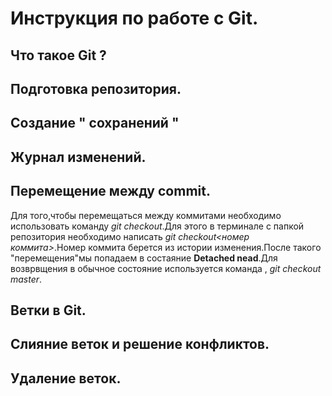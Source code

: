 # Инструкция по работе с Git.

## Что такое Git ?

## Подготовка репозитория.

## Создание " сохранений "

## Журнал изменений.

## Перемещение между commit.
Для того,чтобы перемещаться между коммитами необходимо использовать команду *git checkout*.Для этого в терминале с папкой репозитория необходимо написать *git checkout<номер коммита>*.Номер коммита берется из истории изменения.После такого "перемещения"мы попадаем в состаяние **Detached nead**.Для возврвщения в обычное состояние используется команда , *git checkout master*.
## Ветки в Git.

## Слияние веток и решение конфликтов.

## Удаление веток.